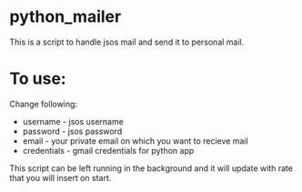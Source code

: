 # python_mailer
This is a script to handle jsos mail and send it to personal mail.

# To use:
Change following: 
* username - jsos username
* password - jsos password
* email - your private email on which you want to recieve mail
* credentials - gmail credentials for python app

This script can be left running in the background and it will update with rate that you will insert on start.
